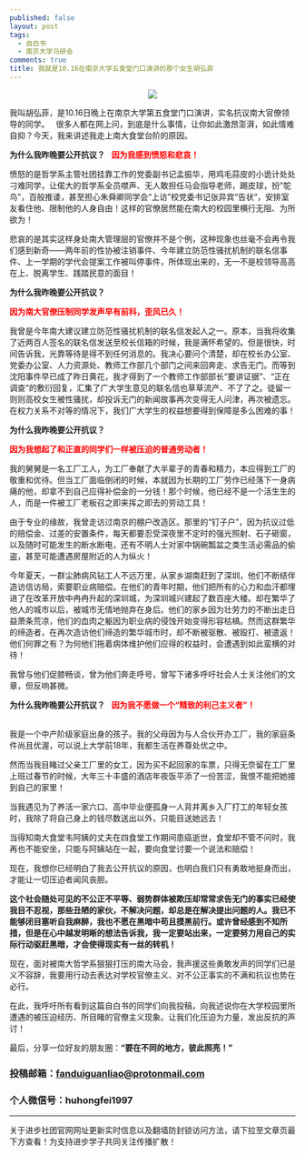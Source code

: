 ```yaml
---
published: false
layout: post
tags:
  - 自白书
  - 南京大学马研会
comments: true
title: 我就是10.16在南京大学五食堂门口演讲的那个女生胡弘菲 
---
```


<p align="center"><img src="https://i.loli.net/2018/10/17/5bc743c509585.jpg"></p>

我叫胡弘菲，是10.16日晚上在南京大学第五食堂门口演讲，实名抗议南大官僚领导的同学。
 
很多人都在网上问，到底是什么事情，让你如此激昂澎湃，如此情难自抑？今天，我来讲述我走上南大食堂台阶的原因。

**为什么我昨晚要公开抗议？**
 
<span style="color:red;font-weight:bold">因为我感到愤怒和悲哀！</span></br>

愤怒的是哲学系主管社团挂靠工作的党委副书记孟振华，用鸡毛蒜皮的小诡计处处刁难同学，让偌大的哲学系全员噤声、无人敢担任马会指导老师，踢皮球，扮“鸵鸟”，百般推诿，甚至担心朱舜卿同学会“上访”校党委书记张异宾“告状“，安排室友看住他、限制他的人身自由！这样的官僚居然能在南大的校园里横行无阻、为所欲为！

悲哀的是其实这样身处南大管理层的官僚并不是个例，这种现象也丝毫不会再令我们感到新奇——两年前的性协被注销事件、今年建立防范性骚扰机制的联名信事件、上一学期的学代会提案工作被叫停事件，所体现出来的，无一不是校领导高高在上、脱离学生、践踏民意的面目！

**为什么我昨晚要公开抗议？**

<span style="color:red;font-weight:bold">因为南大官僚压制同学发声早有前科，歪风已久！</span></br>

我曾是今年南大建议建立防范性骚扰机制的联名信发起人之一。原本，当我将收集了近两百人签名的联名信发送至校长信箱的时候，我是满怀希望的。但是很快，时间告诉我，光靠等待是得不到任何消息的。我决心要问个清楚，却在校长办公室、党委办公室、人力资源处、教师工作部几个部门之间来回奔走、求告无门。而等到沈阳事件早已成了昨日黄花，我才得到了一个教师工作部部长“要讲证据”、“正在调查”的敷衍回复，汇集了广大学生意见的联名信也草草流产、不了了之。徒留一则则高校女生被性骚扰，却投诉无门的新闻故事再次变得无人问津，再次被遗忘。在权力关系不对等的情况下，我们广大学生的权益想要得到保障是多么困难的事！

**为什么我昨晚要公开抗议？**

<span style="color:red;font-weight:bold">因为我想起了和正直的同学们一样被压迫的普通劳动者！</span>

我的舅舅是一名工厂工人，为工厂奉献了大半辈子的青春和精力，本应得到工厂的敬重和优待。但当工厂面临倒闭的时候，本就因为长期的工厂劳作已经落下一身病痛的他，却拿不到自己应得补偿金的一分钱！那个时候，他已经不是一个活生生的人，而是一件被工厂老板召之即来挥之即去的劳动工具！

由于专业的缘故，我曾走访过南京的棚户改造区。那里的“钉子户”，因为抗议过低的赔偿金、过差的安置条件，每天都要忍受深夜里不定时的强光照射、石子砸窗，以及随时可能发生的断水断电，还有不明人士对家中锅碗瓢盆之类生活必需品的偷盗，甚至可能遭遇房屋附近的人为纵火！

今年夏天，一群尘肺病风钻工人不远万里，从家乡湖南赶到了深圳，他们不断结伴造访信访局，索要职业病赔偿。在他们的青年时期，他们把所有的心力和血汗都埋进了在改革开放中冉冉升起的深圳城，为深圳城兴建起了数百座大楼。却在繁华了他人的城市以后，被城市无情地抛弃在身后。他们的家乡因为壮劳力的不断出走日益萧条荒凉，他们的血肉之躯因为职业病的侵蚀开始变得形容枯槁。然而这群繁华的缔造者，在再次造访他们缔造的繁华城市时，却不断被驱散、被殴打、被遣返！他们何罪之有？为何他们拖着病体维护他们应得的权益时，会遭遇到如此蛮横的对待！

我曾与他们促膝畅谈，曾为他们奔走呼号，曾写下诸多呼吁社会人士关注他们的文章，但反响甚微。 

**为什么我昨晚要公开抗议？**
 
<span style="color:red;font-weight:bold">因为我不愿做一个“精致的利己主义者”！</span></br> 

我是一个中产阶级家庭出身的孩子。我的父母因为与人合伙开办工厂，我的家庭条件尚且优渥，可以说上大学前18年，我都生活在养尊处优之中。

然而当我目睹过父亲工厂里的女工，因为买不起回家的车票，只得无奈留在工厂里上班过春节的时候，大年三十丰盛的酒店年夜饭平添了一份苦涩，我恨不能把她接到自己的家里！

当我遇见为了养活一家六口、高中毕业便孤身一人背井离乡入厂打工的年轻女孩时，我除了将自己身上的钱尽数送出以外，只能目送她远去！

当得知南大食堂韦阿姨的丈夫在四食堂工作期间患癌逝世，食堂却不管不问时，我再也不能安坐，只能与阿姨站在一起，要向食堂讨要一个说法和赔偿！

现在，我想你已经明白了我去公开抗议的原因，也明白我们只有勇敢地挺身而出，才能让一切压迫者闻风丧胆。

**这个社会随处可见的不公正不平等、弱势群体被欺压却常常求告无门的事实已经使我目不忍视，那些丑陋的家伙，不解决问题，却总是在解决提出问题的人。我已不能够闭目塞听自我麻醉，我也不愿在黑暗中苟且摸黑前行。或许曾经感到不知所措，但是在心中越发明晰的想法告诉我，我一定要站出来，一定要努力用自己的实际行动驱赶黑暗，才会使得现实有一丝的转机！**

现在，面对被南大哲学系狠狠打压的南大马会，我声援这些勇敢发声的同学们已是义不容辞，我要用行动去表达对学校官僚主义、对不公正事实的不满和抗议也势在必行。

在此，我呼吁所有看到这篇自白书的同学们向我投稿，向我述说你在大学校园里所遭遇的被压迫经历、所目睹的官僚主义现象。让我们化压迫为力量，发出反抗的声讨！

最后，分享一位好友的朋友圈：**“要在不同的地方，彼此照亮！”**

### 投稿邮箱：fanduiguanliao@protonmail.com

### 个人微信号：huhongfei1997

---
关于进步社团官网网址更新实时信息以及翻墙防封锁访问方法，请下拉至文章页最下方查看！为支持进步学子共同关注传播扩散！
